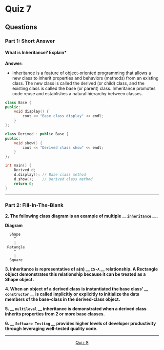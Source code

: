 # Quiz 7

## Questions

### Part 1: Short Answer 
#### **What is Inheritance? Explain***
**Answer:**
- Inheritance is a feature of object-oriented programming that allows a new class to inherit properties and behaviors (methods) from an existing class. The new class is called the derived (or child) class, and the existing class is called the base (or parent) class. Inheritance promotes code reuse and establishes a natural hierarchy between classes.
```c++
class Base {
public:
    void display() {
        cout << "Base class display" << endl;
    }
};

class Derived : public Base {
public:
    void show() {
        cout << "Derived class show" << endl;
    }
};

int main() {
    Derived d;
    d.display(); // Base class method
    d.show();    // Derived class method
    return 0;
}
```

---
### Part 2: Fill-In-The-Blank

**2. The following class diagram is an example of multiple __ `inheritance` __.**

**Diagram**
```
  Shape
    ^
    |
 Retangle
    ^
    |
  Square

```

**3. Inheritance is representative of a(n) __ `IS-A` __ relationship. A Rectangle object demonstrates this relationship because it can be treated as a Shape object.**

**4. When an object of a derived class is instantiated the base class’ __ `constructor` __ is called implicitly or explicitly to initialize the data members of the base-class in the derived-class object.**

**5. __ `multilevel` __  inheritance is demonstrated when a derived class inherits properties from 2 or more base classes.**

**6. __ `Software Testing` __ provides higher levels of developer productivity through leveraging well-tested quality code.**


---

<p align= "center">
  <a href="https://github.com/MarkShinozaki/CPTS122-DataStructures/tree/Quizzes/Quiz%208">Quiz 8</a>
</p>








































